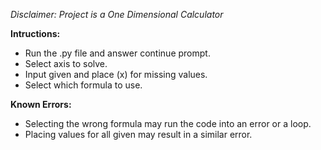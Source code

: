 *Disclaimer: Project is a One Dimensional Calculator*

**Intructions:**
- Run the .py file and answer continue prompt.
- Select axis to solve.
- Input given and place (x) for missing values.
- Select which formula to use.

**Known Errors:**
- Selecting the wrong formula may run the code into an error or a loop.
- Placing values for all given may result in a similar error.
